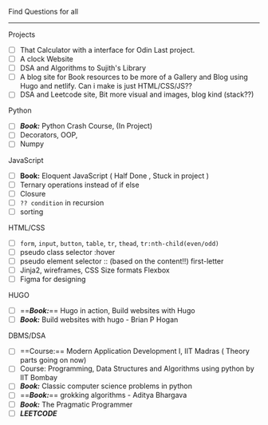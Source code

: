 
Find Questions for all

_____________
Projects
- [ ] That Calculator with a interface for Odin Last project.
- [ ] A clock
Website
- [ ] DSA and Algorithms to Sujith's Library
- [ ] A blog site for Book resources to be more of a Gallery and Blog using Hugo and netlify. Can i make is just HTML/CSS/JS??
- [ ] DSA and Leetcode site, Bit more visual and images, blog kind (stack??) 

Python
- [ ] ***Book:*** Python Crash Course,  (In Project)
- [ ] Decorators,  OOP,  
- [ ] Numpy

JavaScript
- [ ] **Book:** Eloquent JavaScript  (  Half Done , Stuck in project )
- [ ] Ternary operations instead of if else
- [ ] Closure
- [ ] `?? condition` in recursion
- [ ] sorting 

HTML/CSS
- [ ] `form`,  `input`,  `button`,  `table`, `tr`, `thead`, `tr:nth-child(even/odd)`
- [ ] pseudo class selector   :hover
- [ ] pseudo element selector  :: (based on the content!!) first-letter
- [ ] Jinja2,   wireframes,  CSS Size formats        Flexbox
- [ ] Figma for designing

HUGO
- [ ] ==***Book:***== Hugo in action, Build websites with Hugo
- [ ] ***Book:*** Build websites with hugo - Brian P Hogan

DBMS/DSA
- [ ] ==Course:== Modern Application Development I, IIT Madras ( Theory parts going on now)
- [ ] Course: Programming, Data Structures and Algorithms using python by IIT Bombay
- [ ] ***Book:*** Classic computer science problems in python
- [ ] ==***Book:***== grokking algorithms - Aditya Bhargava
- [ ] ***Book:*** The Pragmatic Programmer
- [ ] ***LEETCODE***